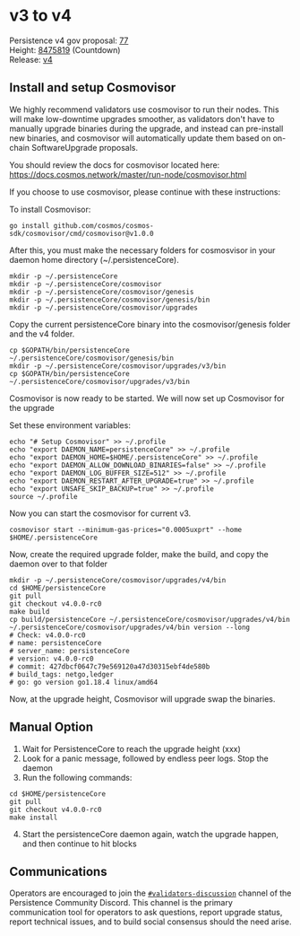 # v3 to v4

Persistence v4 gov proposal: [77](https://www.mintscan.io/persistence/proposals/77) \
Height: [8475819](https://testnet.mintscan.io/persistence-testnet/blocks/8475819) (Countdown) \
Release: [v4](https://github.com/persistenceOne/persistenceCore/releases/tag/v4.0.0-rc0)

## Install and setup Cosmovisor
We highly recommend validators use cosmovisor to run their nodes. This will make low-downtime
upgrades smoother, as validators don't have to manually upgrade binaries during the upgrade,
and instead can pre-install new binaries, and cosmovisor will automatically update them based
on on-chain SoftwareUpgrade proposals.

You should review the docs for cosmovisor located here: https://docs.cosmos.network/master/run-node/cosmovisor.html

If you choose to use cosmovisor, please continue with these instructions:

To install Cosmovisor:
```
go install github.com/cosmos/cosmos-sdk/cosmovisor/cmd/cosmovisor@v1.0.0
```
After this, you must make the necessary folders for cosmosvisor in your daemon home directory (~/.persistenceCore).
```
mkdir -p ~/.persistenceCore
mkdir -p ~/.persistenceCore/cosmovisor
mkdir -p ~/.persistenceCore/cosmovisor/genesis
mkdir -p ~/.persistenceCore/cosmovisor/genesis/bin
mkdir -p ~/.persistenceCore/cosmovisor/upgrades
```

Copy the current persistenceCore binary into the cosmovisor/genesis folder and the v4 folder.
```
cp $GOPATH/bin/persistenceCore ~/.persistenceCore/cosmovisor/genesis/bin
mkdir -p ~/.persistenceCore/cosmovisor/upgrades/v3/bin
cp $GOPATH/bin/persistenceCore ~/.persistenceCore/cosmovisor/upgrades/v3/bin
```

Cosmovisor is now ready to be started. We will now set up Cosmovisor for the upgrade

Set these environment variables:
```
echo "# Setup Cosmovisor" >> ~/.profile
echo "export DAEMON_NAME=persistenceCore" >> ~/.profile
echo "export DAEMON_HOME=$HOME/.persistenceCore" >> ~/.profile
echo "export DAEMON_ALLOW_DOWNLOAD_BINARIES=false" >> ~/.profile
echo "export DAEMON_LOG_BUFFER_SIZE=512" >> ~/.profile
echo "export DAEMON_RESTART_AFTER_UPGRADE=true" >> ~/.profile
echo "export UNSAFE_SKIP_BACKUP=true" >> ~/.profile
source ~/.profile
```

Now you can start the cosmovisor for current v3.
```
cosmovisor start --minimum-gas-prices="0.0005uxprt" --home $HOME/.persistenceCore
```

Now, create the required upgrade folder, make the build, and copy the daemon over to that folder
```
mkdir -p ~/.persistenceCore/cosmovisor/upgrades/v4/bin
cd $HOME/persistenceCore
git pull
git checkout v4.0.0-rc0
make build
cp build/persistenceCore ~/.persistenceCore/cosmovisor/upgrades/v4/bin
~/.persistenceCore/cosmovisor/upgrades/v4/bin version --long
# Check: v4.0.0-rc0
# name: persistenceCore
# server_name: persistenceCore
# version: v4.0.0-rc0
# commit: 427dbcf0647c79e569120a47d30315ebf4de580b
# build_tags: netgo,ledger
# go: go version go1.18.4 linux/amd64
```
Now, at the upgrade height, Cosmovisor will upgrade swap the binaries.

## Manual Option
1. Wait for PersistenceCore to reach the upgrade height (xxx)
2. Look for a panic message, followed by endless peer logs. Stop the daemon
3. Run the following commands:
```
cd $HOME/persistenceCore
git pull
git checkout v4.0.0-rc0
make install
```
4. Start the persistenceCore daemon again, watch the upgrade happen, and then continue to hit blocks

## Communications
Operators are encouraged to join the [`#validators-discussion`](https://discord.gg/hnvDDzRFrV)
channel of the Persistence Community Discord. This channel is the primary communication tool
for operators to ask questions, report upgrade status, report technical issues, and to build
social consensus should the need arise.

